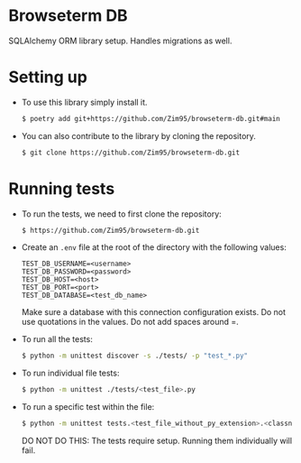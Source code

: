 # Browseterm DB
SQLAlchemy ORM library setup. Handles migrations as well.

# Setting up
- To use this library simply install it.
   ```bash
   $ poetry add git+https://github.com/Zim95/browseterm-db.git#main
   ```
- You can also contribute to the library by cloning the repository.
   ```bash
   $ git clone https://github.com/Zim95/browseterm-db.git
   ```

# Running tests
- To run the tests, we need to first clone the repository:
   ```bash
   $ https://github.com/Zim95/browseterm-db.git
   ```

- Create an `.env` file at the root of the directory with the following values:
   ```text
   TEST_DB_USERNAME=<username>
   TEST_DB_PASSWORD=<password>
   TEST_DB_HOST=<host>
   TEST_DB_PORT=<port>
   TEST_DB_DATABASE=<test_db_name>
   ```
   Make sure a database with this connection configuration exists. Do not use quotations in the values. Do not add spaces around =.

- To run all the tests:
   ```bash
   $ python -m unittest discover -s ./tests/ -p "test_*.py"
   ```

- To run individual file tests:
   ```bash
   $ python -m unittest ./tests/<test_file>.py
   ```

- To run a specific test within the file:
   ```bash
   $ python -m unittest tests.<test_file_without_py_extension>.<classname>.<test_method_name>
   ```
   DO NOT DO THIS: The tests require setup. Running them individually will fail.
